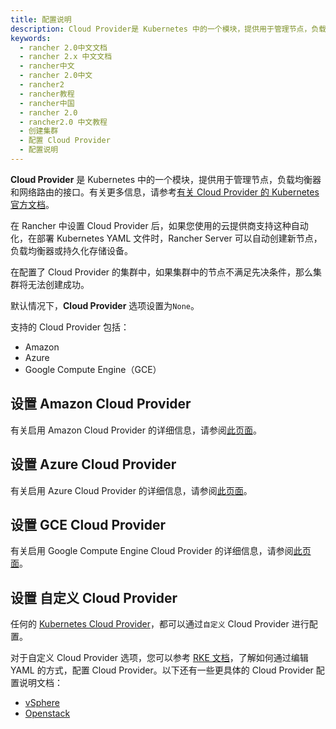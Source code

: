 ```yaml
---
title: 配置说明
description: Cloud Provider是 Kubernetes 中的一个模块，提供用于管理节点，负载均衡器和网络路由的接口。有关更多信息，请参考有关 Cloud Provider 的 Kubernetes 官方文档。在Rancher 中设置 Cloud Provider 后，如果您使用的云提供商支持这种自动化，在部署 Kubernetes YAML 文件时，Rancher Server 可以自动创建新节点，负载均衡器或持久化存储设备。在配置了 Cloud Provider 的集群中，如果集群中的节点不满足先决条件，那么集群将无法创建成功。默认情况下， Cloud Provider选项设置为`None`。支持的 Cloud Provider 包括：Amazon和Azure。
keywords:
  - rancher 2.0中文文档
  - rancher 2.x 中文文档
  - rancher中文
  - rancher 2.0中文
  - rancher2
  - rancher教程
  - rancher中国
  - rancher 2.0
  - rancher2.0 中文教程
  - 创建集群
  - 配置 Cloud Provider
  - 配置说明
---
```


**Cloud Provider** 是 Kubernetes 中的一个模块，提供用于管理节点，负载均衡器和网络路由的接口。有关更多信息，请参考[有关 Cloud Provider 的 Kubernetes 官方文档](https://kubernetes.io/docs/concepts/cluster-administration/cloud-providers/)。

在 Rancher 中设置 Cloud Provider 后，如果您使用的云提供商支持这种自动化，在部署 Kubernetes YAML 文件时，Rancher Server 可以自动创建新节点，负载均衡器或持久化存储设备。

在配置了 Cloud Provider 的集群中，如果集群中的节点不满足先决条件，那么集群将无法创建成功。

默认情况下，**Cloud Provider** 选项设置为`None`。

支持的 Cloud Provider 包括：

- Amazon
- Azure
- Google Compute Engine（GCE）

## 设置 Amazon Cloud Provider

有关启用 Amazon Cloud Provider 的详细信息，请参阅[此页面](/docs/cluster-provisioning/rke-clusters/cloud-providers/amazon/_index)。

## 设置 Azure Cloud Provider

有关启用 Azure Cloud Provider 的详细信息，请参阅[此页面](/docs/cluster-provisioning/rke-clusters/cloud-providers/azure/_index)。

## 设置 GCE Cloud Provider

有关启用 Google Compute Engine Cloud Provider 的详细信息，请参阅[此页面](/docs/cluster-provisioning/rke-clusters/cloud-providers/gce/_index)。

## 设置 自定义 Cloud Provider

任何的 [Kubernetes Cloud Provider](https://kubernetes.io/docs/concepts/cluster-administration/cloud-providers/)，都可以通过`自定义` Cloud Provider 进行配置。

对于自定义 Cloud Provider 选项，您可以参考 [RKE 文档](https://rancher.com/docs/rke/latest/en/config-options/cloud-providers/)，了解如何通过编辑 YAML 的方式，配置 Cloud Provider。以下还有一些更具体的 Cloud Provider 配置说明文档：

- [vSphere](https://rancher.com/docs/rke/latest/en/config-options/cloud-providers/vsphere/)
- [Openstack](https://rancher.com/docs/rke/latest/en/config-options/cloud-providers/openstack/)
